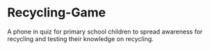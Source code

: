 # Recycling-Game
A phone in quiz for primary school children to spread awareness for recycling and testing their knowledge on recycling.
